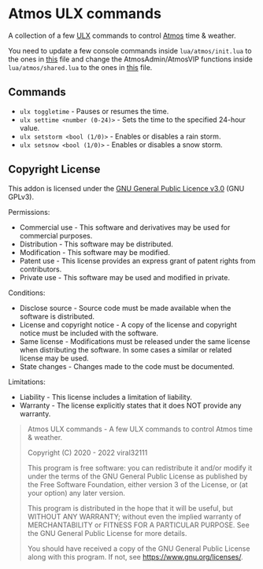 # Atmos ULX commands
A collection of a few [ULX](https://github.com/TeamUlysses/ulx) commands to control [Atmos](https://steamcommunity.com/sharedfiles/filedetails/?id=185609021) time & weather.

You need to update a few console commands inside `lua/atmos/init.lua` to the ones in [this](atmos%20command%20replacements.lua) file and change the AtmosAdmin/AtmosVIP functions inside `lua/atmos/shared.lua` to the ones in [this](atmos%20meta%20replacements.lua) file.

## Commands

* `ulx toggletime` - Pauses or resumes the time.
* `ulx settime <number (0-24)>` - Sets the time to the specified 24-hour value.
* `ulx setstorm <bool (1/0)>` - Enables or disables a rain storm.
* `ulx setsnow <bool (1/0)>` - Enables or disables a snow storm.


## Copyright License

This addon is licensed under the [GNU General Public Licence v3.0](https://choosealicense.com/licenses/gpl-3.0/) (GNU GPLv3).

Permissions:

* Commercial use - This software and derivatives may be used for commercial purposes.
* Distribution - This software may be distributed.
* Modification - This software may be modified.
* Patent use - This license provides an express grant of patent rights from contributors.
* Private use - This software may be used and modified in private.

Conditions:

* Disclose source - Source code must be made available when the software is distributed.
* License and copyright notice - A copy of the license and copyright notice must be included with the software.
* Same license - Modifications must be released under the same license when distributing the software. In some cases a similar or related license may be used.
* State changes - Changes made to the code must be documented.

Limitations:

* Liability - This license includes a limitation of liability.
* Warranty - The license explicitly states that it does NOT provide any warranty.

>Atmos ULX commands - A few ULX commands to control Atmos time & weather.
>
>Copyright (C) 2020 - 2022 viral32111
>
>This program is free software: you can redistribute it and/or modify
>it under the terms of the GNU General Public License as published by
>the Free Software Foundation, either version 3 of the License, or
>(at your option) any later version.
>
>This program is distributed in the hope that it will be useful,
>but WITHOUT ANY WARRANTY; without even the implied warranty of
>MERCHANTABILITY or FITNESS FOR A PARTICULAR PURPOSE. See the
>GNU General Public License for more details.
>
>You should have received a copy of the GNU General Public License
>along with this program. If not, see https://www.gnu.org/licenses/.
